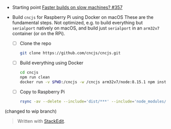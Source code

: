* Starting point
  [Faster builds on slow machines? #357](https://github.com/cncjs/cncjs/issues/357)
  
* Build `cncjs` for Raspberry Pi using Docker on macOS
  These are the fundamental steps. Not optimized, e.g. to build everything but `serialport` natively on macOS, and build just `serialport` in an `arm32v7` container (or on the RPi).

  * [ ] Clone the repo
	``` bash
	git clone https://github.com/cncjs/cncjs.git
	```
  * [ ] Build everything using Docker
    ``` bash
    cd cncjs
    npm run clean
    docker run -v $PWD:/cncjs -w /cncjs arm32v7/node:8.15.1 npm install --unsafe-perm
    ```
  * [ ] Copy to Raspberry Pi
	``` bash
	rsync -av --delete --include='dist/***' --include='node_modules/***' --exclude='*' ./ pi@raspberrypi.local:/home/pi/cncjs/
	```
(changed to wip branch)

> Written with [StackEdit](https://stackedit.io/).
<!--stackedit_data:
eyJoaXN0b3J5IjpbLTgxNjc1ODc3MCwtNTA1MjcxODQwLDEzMD
I4Nzc2NDYsLTY3Njk4MTMzMV19
-->